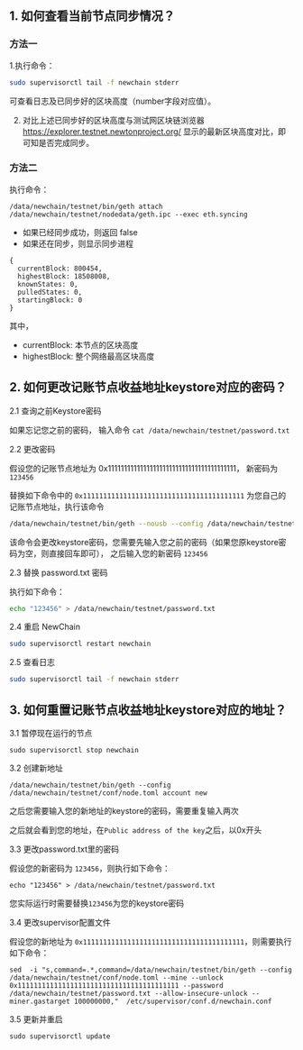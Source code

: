 
## 1. 如何查看当前节点同步情况？

### 方法一

1.执行命令：

```bash
sudo supervisorctl tail -f newchain stderr
```

可查看日志及已同步好的区块高度（number字段对应值）。

2. 对比上述已同步好的区块高度与测试网区块链浏览器 https://explorer.testnet.newtonproject.org/ 显示的最新区块高度对比，即可知是否完成同步。

### 方法二

执行命令：

```
/data/newchain/testnet/bin/geth attach /data/newchain/testnet/nodedata/geth.ipc --exec eth.syncing
```

* 如果已经同步成功，则返回 false
* 如果还在同步，则显示同步进程

```
{
  currentBlock: 800454,
  highestBlock: 18508008,
  knownStates: 0,
  pulledStates: 0,
  startingBlock: 0
}
```

其中，
* currentBlock: 本节点的区块高度
* highestBlock: 整个网络最高区块高度


## 2. 如何更改记账节点收益地址keystore对应的密码？

2.1 查询之前Keystore密码

如果忘记您之前的密码， 输入命令 `cat /data/newchain/testnet/password.txt`

2.2 更改密码

假设您的记账节点地址为 0x1111111111111111111111111111111111111111， 新密码为 `123456`

替换如下命令中的 `0x1111111111111111111111111111111111111111` 为您自己的记账节点地址，执行该命令

```bash
/data/newchain/testnet/bin/geth --nousb --config /data/newchain/testnet/conf/node.toml account update 0x1111111111111111111111111111111111111111
```
该命令会更改keystore密码，您需要先输入您之前的密码（如果您原keystore密码为空，则直接回车即可），
之后输入您的新密码 `123456`

2.3 替换 password.txt 密码

执行如下命令：

```bash
echo "123456" > /data/newchain/testnet/password.txt
```

2.4 重启 NewChain

```bash
sudo supervisorctl restart newchain
```

2.5 查看日志

```bash
sudo supervisorctl tail -f newchain stderr
```

## 3. 如何重置记账节点收益地址keystore对应的地址？

3.1 暂停现在运行的节点

```
sudo supervisorctl stop newchain
```

3.2 创建新地址

```
/data/newchain/testnet/bin/geth --config /data/newchain/testnet/conf/node.toml account new
```

之后您需要输入您的新地址的keystore的密码，需要重复输入两次

之后就会看到您的地址，在`Public address of the key`之后，以0x开头

3.3 更改password.txt里的密码

假设您的新密码为 `123456`，则执行如下命令：

```
echo "123456" > /data/newchain/testnet/password.txt
```

您实际运行时需要替换`123456`为您的keystore密码

3.4 更改supervisor配置文件

假设您的新地址为 `0x1111111111111111111111111111111111111111`，则需要执行如下命令：


```
sed  -i "s,command=.*,command=/data/newchain/testnet/bin/geth --config /data/newchain/testnet/conf/node.toml --mine --unlock 0x1111111111111111111111111111111111111111 --password /data/newchain/testnet/password.txt --allow-insecure-unlock --miner.gastarget 100000000,"  /etc/supervisor/conf.d/newchain.conf
```

3.5 更新并重启

```
sudo supervisorctl update
```







